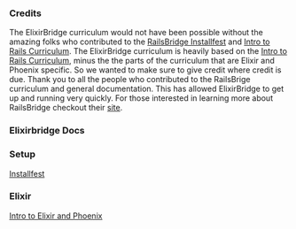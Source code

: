 ### Credits

The ElixirBridge curriculum would not have been possible without the amazing folks who contributed to the [RailsBridge Installfest](http://docs.railsbridge.org/installfest/) and [Intro to Rails Curriculum](http://docs.railsbridge.org/intro-to-rails/).
The ElixirBridge curriculum is heavily based on the [Intro to Rails Curriculum](http://docs.railsbridge.org/intro-to-rails/), minus the the parts of the curriculum that are Elixir and Phoenix specific. So we wanted to make sure to give credit where credit is due. Thank you to all the people who contributed to the RailsBrige curriculum and general documentation. This has allowed ElixirBridge to get up and running very quickly. For those interested in learning more about RailsBridge checkout their [site](www.railsbridge.org). 




### Elixirbridge Docs


### Setup

[Installfest](01-begin-installfest.html)



### Elixir

[Intro to Elixir and Phoenix](01-why-program-why-elixir.html)




    
